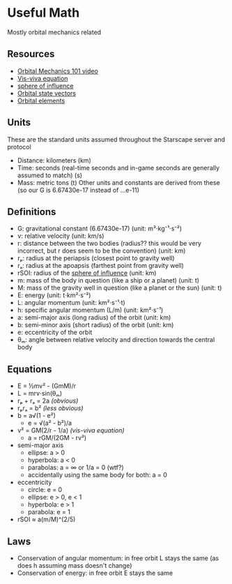 # Useful Math
Mostly orbital mechanics related 

## Resources
- [Orbital Mechanics 101 video](https://www.youtube.com/watch?v=VGcQhgkXPx0&t=600s)
- [Vis-viva equation](https://en.wikipedia.org/wiki/Vis-viva_equation)
- [sphere of influence](https://en.wikipedia.org/wiki/Sphere_of_influence_(astrodynamics))
- [Orbital state vectors](https://en.wikipedia.org/wiki/Orbital_state_vectors)
- [Orbital elements](https://en.wikipedia.org/wiki/Orbital_elements)

## Units
These are the standard units assumed throughout the Starscape server and protocol
- Distance: kilometers (km)
- Time: seconds (real-time seconds and in-game seconds are generally assumed to match) (s)
- Mass: metric tons (t)
Other units and constants are derived from these (so our G is 6.67430e-17 instead of …e-11)

## Definitions
- G: gravitational constant (6.67430e-17) (unit: m³⋅kg⁻¹⋅s⁻²)
- v: relative velocity (unit: km/s)
- r: distance between the two bodies (radius?? this would be very incorrect, but r does seem to be the convention) (unit: km)
- rₚ: radius at the periapsis (closest point to gravity well)
- rₐ: radius at the apoapsis (farthest point from gravity well)
- rSOI: radius of the [sphere of influence](https://en.wikipedia.org/wiki/Sphere_of_influence_(astrodynamics)) (unit: km)
- m: mass of the body in question (like a ship or a planet) (unit: t)
- M: mass of the gravity well in question (like a planet or the sun) (unit: t)
- E: energy (unit: t⋅km²⋅s⁻²)
- L: angular momentum (unit:  km²·s⁻¹·t)
- h: specific angular momentum (L/m) (unit:  km²·s⁻¹)
- a: semi-major axis (long radius) of the orbit (unit: km)
- b: semi-minor axis (short radius) of the orbit (unit: km)
- e: eccentricity of the orbit
- θₘ: angle between relative velocity and direction towards the central body

## Equations
- E = ½mv² - (GmM)/r
- L = mrv⋅sin(θₘ)
- rₚ + rₐ = 2a _(obvious)_
- rₚrₐ = b² _(less obvious)_
- b = a√(1 - e²)
  - e = √(a² - b²)/a
- v² = GM(2/r - 1/a) _(vis-viva equation)_
  - a = rGM/(2GM - rv²)
- semi-major axis
  - ellipse: a > 0
  - hyperbola: a < 0
  - parabolas: a = ∞ or 1/a = 0 (wtf?)
  - accidentally using the same body for both: a = 0
- eccentricity
  - circle: e = 0
  - ellipse: e > 0, e < 1
  - hyperbola: e > 1
  - parabola: e = 1
- rSOI ≈ a(m/M)^(2/5)

## Laws
- Conservation of angular momentum: in free orbit L stays the same (as does h assuming mass doesn't change)
- Conservation of energy: in free orbit E stays the same
